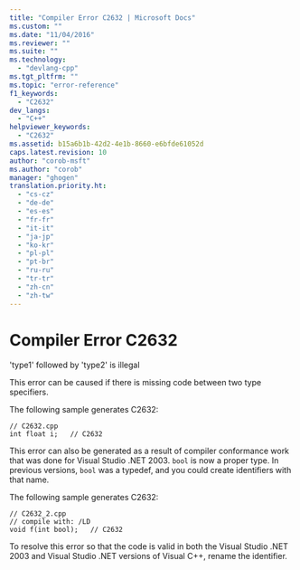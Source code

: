 ```yaml
---
title: "Compiler Error C2632 | Microsoft Docs"
ms.custom: ""
ms.date: "11/04/2016"
ms.reviewer: ""
ms.suite: ""
ms.technology: 
  - "devlang-cpp"
ms.tgt_pltfrm: ""
ms.topic: "error-reference"
f1_keywords: 
  - "C2632"
dev_langs: 
  - "C++"
helpviewer_keywords: 
  - "C2632"
ms.assetid: b15a6b1b-42d2-4e1b-8660-e6bfde61052d
caps.latest.revision: 10
author: "corob-msft"
ms.author: "corob"
manager: "ghogen"
translation.priority.ht: 
  - "cs-cz"
  - "de-de"
  - "es-es"
  - "fr-fr"
  - "it-it"
  - "ja-jp"
  - "ko-kr"
  - "pl-pl"
  - "pt-br"
  - "ru-ru"
  - "tr-tr"
  - "zh-cn"
  - "zh-tw"
---
```

# Compiler Error C2632
'type1' followed by 'type2' is illegal  
  
 This error can be caused if there is missing code between two type specifiers.  
  
 The following sample generates C2632:  
  
```  
// C2632.cpp  
int float i;   // C2632  
```  
  
 This error can also be generated as a result of compiler conformance work that was done for Visual Studio .NET 2003. `bool` is now a proper type. In previous versions, `bool` was a typedef, and you could create identifiers with that name.  
  
 The following sample generates C2632:  
  
```  
// C2632_2.cpp  
// compile with: /LD  
void f(int bool);   // C2632  
```  
  
 To resolve this error so that the code is valid in both the Visual Studio .NET 2003 and Visual Studio .NET versions of Visual C++, rename the identifier.